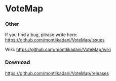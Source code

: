 # VoteMap

### Other
If you find a bug, please write here: https://github.com/montlikadani/VoteMap/issues

Wiki: https://github.com/montlikadani/VoteMap/wiki

### Download
https://github.com/montlikadani/VoteMap/releases
